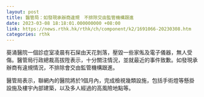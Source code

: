 ```yaml
---
layout: post
title: 醫管局：如發現承辦商違規　不排除交由監管機構跟進
date: 2023-03-08 18:18:01.000000000 +08:00
link: https://news.rthk.hk/rthk/ch/component/k2/1691066-20230308.htm
categories: rthk
---
```


葵涌醫院一個診症室凌晨有石屎由天花剝落，壓毀一些家俬及電子儀器，無人受傷。醫管局行政總裁高拔陞表示，十分關注情況，並就最近的事件致歉。如發現承辦商有違規情況，不排除會交由監管機構跟進。

醫管局表示，聯網內的醫院將於1個月內，完成檢視幾類設施，包括手術燈等懸掛設施及樓宇內部建築，以及多人經過的高風險地點等。
